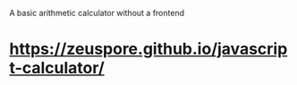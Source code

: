 A basic arithmetic calculator without a frontend
# https://zeuspore.github.io/javascript-calculator/

